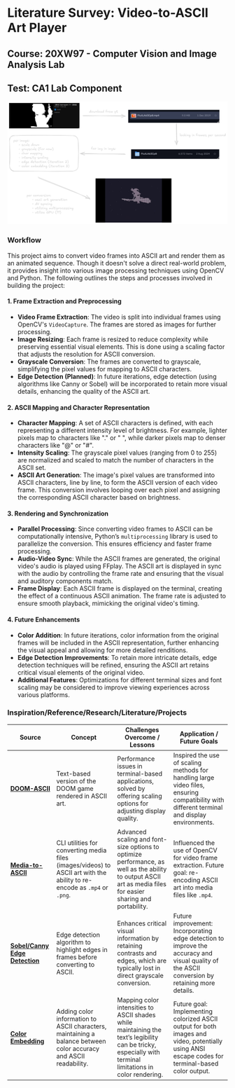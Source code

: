 # Literature Survey: Video-to-ASCII Art Player

## Course: 20XW97 - Computer Vision and Image Analysis Lab

## Test: CA1 Lab Component
![alt text](workflow.png)

### Workflow

This project aims to convert video frames into ASCII art and render them as an animated sequence. Though it doesn't solve a direct real-world problem, it provides insight into various image processing techniques using OpenCV and Python. The following outlines the steps and processes involved in building the project:

#### 1. **Frame Extraction and Preprocessing**
   - **Video Frame Extraction**: The video is split into individual frames using OpenCV's `VideoCapture`. The frames are stored as images for further processing. 
   - **Image Resizing**: Each frame is resized to reduce complexity while preserving essential visual elements. This is done using a scaling factor that adjusts the resolution for ASCII conversion.
   - **Grayscale Conversion**: The frames are converted to grayscale, simplifying the pixel values for mapping to ASCII characters.
   - **Edge Detection (Planned)**: In future iterations, edge detection (using algorithms like Canny or Sobel) will be incorporated to retain more visual details, enhancing the quality of the ASCII art.

#### 2. **ASCII Mapping and Character Representation**
   - **Character Mapping**: A set of ASCII characters is defined, with each representing a different intensity level of brightness. For example, lighter pixels map to characters like "." or " ", while darker pixels map to denser characters like "@" or "#".
   - **Intensity Scaling**: The grayscale pixel values (ranging from 0 to 255) are normalized and scaled to match the number of characters in the ASCII set.
   - **ASCII Art Generation**: The image's pixel values are transformed into ASCII characters, line by line, to form the ASCII version of each video frame. This conversion involves looping over each pixel and assigning the corresponding ASCII character based on brightness.

#### 3. **Rendering and Synchronization**
   - **Parallel Processing**: Since converting video frames to ASCII can be computationally intensive, Python’s `multiprocessing` library is used to parallelize the conversion. This ensures efficiency and faster frame processing.
   - **Audio-Video Sync**: While the ASCII frames are generated, the original video's audio is played using FFplay. The ASCII art is displayed in sync with the audio by controlling the frame rate and ensuring that the visual and auditory components match.
   - **Frame Display**: Each ASCII frame is displayed on the terminal, creating the effect of a continuous ASCII animation. The frame rate is adjusted to ensure smooth playback, mimicking the original video's timing.

#### 4. **Future Enhancements**
   - **Color Addition**: In future iterations, color information from the original frames will be included in the ASCII representation, further enhancing the visual appeal and allowing for more detailed renditions.
   - **Edge Detection Improvements**: To retain more intricate details, edge detection techniques will be refined, ensuring the ASCII art retains critical visual elements of the original video.
   - **Additional Features**: Optimizations for different terminal sizes and font scaling may be considered to improve viewing experiences across various platforms.

### Inspiration/Reference/Research/Literature/Projects

| **Source**                    | **Concept**                                                                                                           | **Challenges Overcome / Lessons**                                                                                                                                                                | **Application / Future Goals**                                                                                                                |
|-------------------------------|-----------------------------------------------------------------------------------------------------------------------|--------------------------------------------------------------------------------------------------------------------------------------------------------------------------------------------------|-----------------------------------------------------------------------------------------------------------------------------------------------|
| **[DOOM-ASCII](https://github.com/wojciech-graj/doom-ascii)**                | Text-based version of the DOOM game rendered in ASCII art.                                                            | Performance issues in terminal-based applications, solved by offering scaling options for adjusting display quality.                                                                             | Inspired the use of scaling methods for handling large video files, ensuring compatibility with different terminal and display environments.    |
| **[Media-to-ASCII](https://github.com/spoorn/media-to-ascii)**            | CLI utilities for converting media files (images/videos) to ASCII art with the ability to re-encode as `.mp4` or `.png`. | Advanced scaling and font-size options to optimize performance, as well as the ability to output ASCII art as media files for easier sharing and portability.                                      | Influenced the use of OpenCV for video frame extraction. Future goal: re-encoding ASCII art into media files like `.mp4`.                        |
| **[Sobel/Canny Edge Detection](https://docs.opencv.org/4.x/da/d22/tutorial_py_canny.html?ref=blog.roboflow.com)**       | Edge detection algorithm to highlight edges in frames before converting to ASCII.                                      | Enhances critical visual information by retaining contrasts and edges, which are typically lost in direct grayscale conversion.                                                                 | Future improvement: Incorporating edge detection to improve the accuracy and visual quality of the ASCII conversion by retaining more details.  |
| **[Color Embedding](https://raw.githubusercontent.com/wojciech-graj/doom-ascii/master/screenshots/logo.png)**            | Adding color information to ASCII characters, maintaining a balance between color accuracy and ASCII readability.      | Mapping color intensities to ASCII shades while maintaining the text’s legibility can be tricky, especially with terminal limitations in color rendering.                                          | Future goal: Implementing colorized ASCII output for both images and video, potentially using ANSI escape codes for terminal-based color output.|